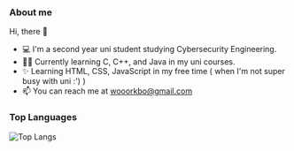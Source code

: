 <!-- - 👋 Hi, I’m @cicada-legs
- 👀 I’m interested in ...
- 🌱 I’m currently learning ...
- 💞️ I’m looking to collaborate on ...
- 📫 How to reach me ...

<!---
cicada-legs/cicada-legs is a ✨ special ✨ repository because its `README.md` (this file) appears on your GitHub profile.
You can click the Preview link to take a look at your changes.
---> 

### About me

Hi, there 👋
- 💻 I'm a second year uni student studying Cybersecurity Engineering.
- 👩‍🎓 Currently learning C, C++, and Java in my uni courses.
- ✨ Learning HTML, CSS, JavaScript in my free time ( when I'm not super busy with uni :') )
- 📫 You can reach me at [wooorkbo@gmail.com](mailto:wooorkbo@gmail.com)

### Top Languages
 ![Top Langs](https://github-readme-stats.vercel.app/api/top-langs/?username=cicada-legs&layout=compact)
